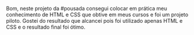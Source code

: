 Bom, neste projeto da #pousada consegui colocar em prática meu conhecimento de HTML e CSS que obtive em meus cursos e foi um projeto piloto. Gostei do resultado que alcancei pois foi utilizado apenas HTML e CSS  e o resultado final foi ótimo.
